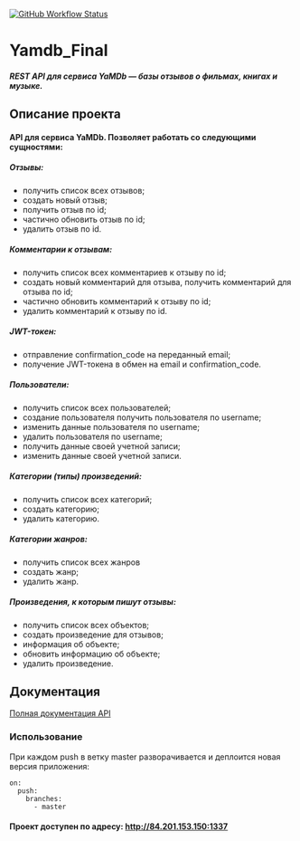 [![GitHub Workflow Status](https://github.com/MBohdan/yamdb_final/workflows/yamdb_final_workflow/badge.svg)](https://github.com/MBohdan/yamdb_final/actions)



# Yamdb_Final

##### REST API для сервиса YaMDb — базы отзывов о фильмах, книгах и музыке.

## Описание проекта

#### API для сервиса YaMDb. Позволяет работать со следующими сущностями:

##### Отзывы:

+ получить список всех отзывов;
+ создать новый отзыв;
+ получить отзыв по id;
+ частично обновить отзыв по id;
+ удалить отзыв по id.

##### Комментарии к отзывам:

+ получить список всех комментариев к отзыву по id;
+ создать новый комментарий для отзыва, получить комментарий для отзыва по id;
+ частично обновить комментарий к отзыву по id;
+ удалить комментарий к отзыву по id.

##### JWT-токен:

+ отправление confirmation_code на переданный email;
+ получение JWT-токена в обмен на email и confirmation_code.


##### Пользователи:

+ получить список всех пользователей;
+ создание пользователя получить пользователя по username;
+ изменить данные пользователя по username;
+ удалить пользователя по username;
+ получить данные своей учетной записи;
+ изменить данные своей учетной записи.

##### Категории (типы) произведений:

+ получить список всех категорий;
+ создать категорию;
+ удалить категорию.

##### Категории жанров:

+ получить список всех жанров
+ создать жанр;
+ удалить жанр.

##### Произведения, к которым пишут отзывы:

+ получить список всех объектов;
+ создать произведение для отзывов;
+ информация об объекте;
+ обновить информацию об объекте;
+ удалить произведение.

## Документация

[Полная документация API](http://84.201.153.150:1337/redoc/#section/Opisanie)


### Использование

При каждом push в ветку master разворачивается и деплоится новая версия приложения:

    on:
      push:
        branches:
          - master

#### Проект доступен по адресу: http://84.201.153.150:1337
